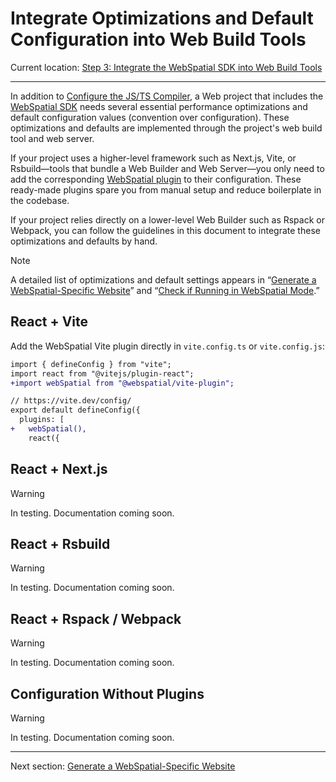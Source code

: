 # Integrate Optimizations and Default Configuration into Web Build Tools

Current location: [Step 3: Integrate the WebSpatial SDK into Web Build Tools](step-3-integrate-webspatial-sdk-into-web-build-tools.md)

---

In addition to [Configure the JS/TS Compiler](configure-js-ts-compiler.md), a Web project that includes the [WebSpatial SDK]() needs several essential performance optimizations and default configuration values (convention over configuration). These optimizations and defaults are implemented through the project's web build tool and web server.

If your project uses a higher-level framework such as Next.js, Vite, or Rsbuild—tools that bundle a Web Builder and Web Server—you only need to add the corresponding [WebSpatial plugin]() to their configuration. These ready-made plugins spare you from manual setup and reduce boilerplate in the codebase.

If your project relies directly on a lower-level Web Builder such as Rspack or Webpack, you can follow the guidelines in this document to integrate these optimizations and defaults by hand.

> [!NOTE]
> A detailed list of optimizations and default settings appears in “[Generate a WebSpatial-Specific Website](generate-a-webspatial-specific-website.md)” and “[Check if Running in WebSpatial Mode](check-if-running-in-webspatial-mode.md).”

<a id="vite"></a>
## React + Vite

Add the WebSpatial Vite plugin directly in `vite.config.ts` or `vite.config.js`:

```diff
import { defineConfig } from "vite";
import react from "@vitejs/plugin-react";
+import webSpatial from "@webspatial/vite-plugin";

// https://vite.dev/config/
export default defineConfig({
  plugins: [
+   webSpatial(),
    react({
```

<a id="next"></a>
## React + Next.js

> [!WARNING]
> In testing. Documentation coming soon.

<a id="rsbuild"></a>
## React + Rsbuild

> [!WARNING]
> In testing. Documentation coming soon.

<a id="rspack"></a>
## React + Rspack / Webpack

> [!WARNING]
> In testing. Documentation coming soon.

<a id="no-plugins"></a>
## Configuration Without Plugins

> [!WARNING]
> In testing. Documentation coming soon.

---

Next section: [Generate a WebSpatial-Specific Website](generate-a-webspatial-specific-website.md)

